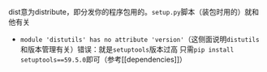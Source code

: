 dist意为distribute，即分发你的程序包用的。`setup.py`脚本（装包时用的）就和他有关
- `module 'distutils' has no attribute 'version'`（这侧面说明`distutils`和版本管理有关）错误：就是`setuptools`版本过高
只需`pip install setuptools==59.5.0`即可（参考[[dependencies]]）